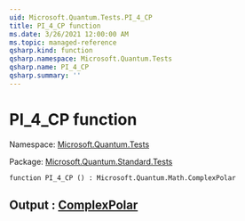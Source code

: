 ```yaml
---
uid: Microsoft.Quantum.Tests.PI_4_CP
title: PI_4_CP function
ms.date: 3/26/2021 12:00:00 AM
ms.topic: managed-reference
qsharp.kind: function
qsharp.namespace: Microsoft.Quantum.Tests
qsharp.name: PI_4_CP
qsharp.summary: ''
---
```


# PI_4_CP function

Namespace: [Microsoft.Quantum.Tests](xref:Microsoft.Quantum.Tests)

Package: [Microsoft.Quantum.Standard.Tests](https://nuget.org/packages/Microsoft.Quantum.Standard.Tests)




```qsharp
function PI_4_CP () : Microsoft.Quantum.Math.ComplexPolar
```


## Output : [ComplexPolar](xref:Microsoft.Quantum.Math.ComplexPolar)

